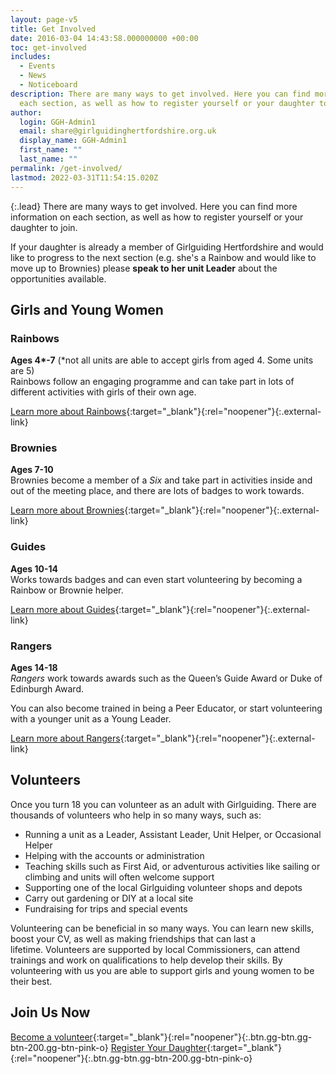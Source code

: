```yaml
---
layout: page-v5
title: Get Involved
date: 2016-03-04 14:43:58.000000000 +00:00
toc: get-involved
includes:
  - Events
  - News
  - Noticeboard
description: There are many ways to get involved. Here you can find more information on
  each section, as well as how to register yourself or your daughter to join.
author:
  login: GGH-Admin1
  email: share@girlguidinghertfordshire.org.uk
  display_name: GGH-Admin1
  first_name: ""
  last_name: ""
permalink: /get-involved/
lastmod: 2022-03-31T11:54:15.020Z
---
```

{:.lead}
There are many ways to get involved. Here you can find more information on each section, as well as how to register yourself or your daughter to join.

If your daughter is already a member of Girlguiding Hertfordshire and would like to progress to the next section (e.g. she's a Rainbow and would like to move up to Brownies) please **speak to her unit Leader** about the opportunities available.

## Girls and Young Women

### Rainbows

**Ages 4\*-7** (*not all units are able to accept girls from aged 4. Some units are 5)  
Rainbows follow an engaging programme and can take part in lots of different activities with girls of their own age.

[Learn more about Rainbows](https://www.girlguiding.org.uk/what-we-do/rainbows-5-7/){:target="_blank"}{:rel="noopener"}{:.external-link}

### Brownies

**Ages 7-10**  
Brownies become a member of a _Six_ and take part in activities inside and out of the meeting place, and there are lots of badges to work towards.

[Learn more about Brownies](https://www.girlguiding.org.uk/what-we-do/brownies-7-10/){:target="_blank"}{:rel="noopener"}{:.external-link}

### Guides

**Ages 10-14**  
Works towards badges and can even start volunteering by becoming a Rainbow or Brownie helper.

[Learn more about Guides](https://www.girlguiding.org.uk/what-we-do/guides-10-14/){:target="_blank"}{:rel="noopener"}{:.external-link}

### Rangers

**Ages 14-18**  
_Rangers_ work towards awards such as the Queen’s Guide Award or Duke of Edinburgh Award.

You can also become trained in being a Peer Educator, or start volunteering with a younger unit as a Young Leader.

[Learn more about Rangers](https://www.girlguiding.org.uk/what-we-do/rangers/){:target="_blank"}{:rel="noopener"}{:.external-link}
  
## Volunteers

Once you turn 18 you can volunteer as an adult with Girlguiding. There are thousands of volunteers who help in so many ways, such as:

- Running a unit as a Leader, Assistant Leader, Unit Helper, or Occasional Helper
- Helping with the accounts or administration
- Teaching skills such as First Aid, or adventurous activities like sailing or climbing and units will often welcome support
- Supporting one of the local Girlguiding volunteer shops and depots
- Carry out gardening or DIY at a local site
- Fundraising for trips and special events

Volunteering can be beneficial in so many ways. You can learn new skills, boost your CV, as well as making friendships that can last a lifetime. Volunteers are supported by local Commissioners, can attend trainings and work on qualifications to help develop their skills. By volunteering with us you are able to support girls and young women to be their best.

## Join Us Now

[<span>Become a volunteer</span>](https://www.girlguiding.org.uk/get-involved/become-a-volunteer/register-your-interest/){:target="_blank"}{:rel="noopener"}{:.btn.gg-btn.gg-btn-200.gg-btn-pink-o} [<span>Register Your Daughter</span>](https://www.girlguiding.org.uk/information-for-parents/register-your-daughter/){:target="_blank"}{:rel="noopener"}{:.btn.gg-btn.gg-btn-200.gg-btn-pink-o}
